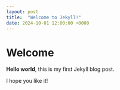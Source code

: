```yaml
---
layout: post
title:  "Welcome to Jekyll!"
date: 2024-10-01 12:00:00 +0000
---
```


# Welcome

**Hello world**, this is my first Jekyll blog post.

I hope you like it!
